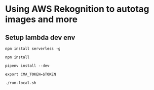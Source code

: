 # Using AWS Rekognition to autotag images and more

## Setup lambda dev env
`npm install serverless -g`

`npm install`

`pipenv install --dev`

`export CMA_TOKEN=$TOKEN`

`./run-local.sh`
